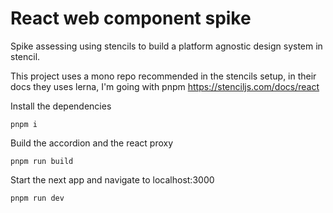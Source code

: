 # React web component spike

Spike assessing using stencils to build a platform agnostic design system in stencil.

This project uses a mono repo recommended in the stencils setup, in their docs they uses lerna, 
I'm going with pnpm
https://stenciljs.com/docs/react

Install the dependencies
```
pnpm i
```

Build the accordion and the react proxy
```
pnpm run build
```

Start the next app and navigate to localhost:3000
```
pnpm run dev
```


